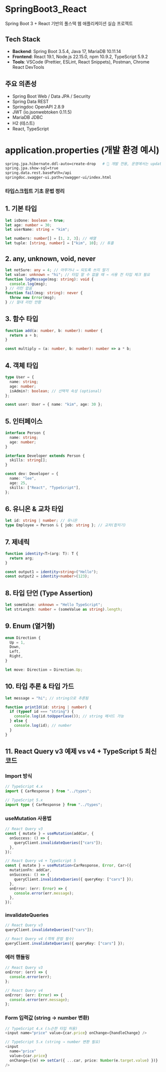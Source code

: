 # SpringBoot3_React

Spring Boot 3 + React 기반의 풀스택 웹 애플리케이션 실습 프로젝트

## Tech Stack

- **Backend**: Spring Boot 3.5.4, Java 17, MariaDB 10.11.14
- **Frontend**: React 19.1, Node.js 22.15.0, npm 10.9.2, TypeScript 5.9.2
- **Tools**: VSCode (Prettier, ESLint, React Snippets), Postman, Chrome React DevTools

## 주요 의존성

- Spring Boot Web / Data JPA / Security
- Spring Data REST
- Springdoc OpenAPI 2.8.9
- JWT (io.jsonwebtoken 0.11.5)
- MariaDB JDBC
- H2 (테스트)
- React, TypeScript

# application.properties (개발 환경 예시)

```bash
spring.jpa.hibernate.ddl-auto=create-drop   # 🚨 개발 전용, 운영에서는 update/validate 권장
spring.jpa.show-sql=true
spring.data.rest.basePath=/api
springdoc.swagger-ui.path=/swagger-ui/index.html
```

### 타입스크립트 기초 문법 정리

## 1. 기본 타입

```ts
let isDone: boolean = true;
let age: number = 30;
let userName: string = "kim";

let numbers: number[] = [1, 2, 3]; // 배열
let tuple: [string, number] = ["kim", 10]; // 튜플
```

## 2. any, unknown, void, never

```ts
let notSure: any = 4; // 아무거나 → 되도록 쓰지 말기
let value: unknown = "hi"; // 타입 알 수 없을 때 → 사용 전 타입 체크 필요
function logMessage(msg: string): void {
  console.log(msg);
} // 리턴 없음
function fail(msg: string): never {
  throw new Error(msg);
} // 절대 리턴 안함
```

## 3. 함수 타입

```ts
function add(a: number, b: number): number {
  return a + b;
}

const multiply = (a: number, b: number): number => a * b;
```

## 4. 객체 타입

```ts
type User = {
  name: string;
  age: number;
  isAdmin?: boolean; // 선택적 속성 (optional)
};

const user: User = { name: "kim", age: 30 };
```

## 5. 인터페이스

```ts
interface Person {
  name: string;
  age: number;
}

interface Developer extends Person {
  skills: string[];
}

const dev: Developer = {
  name: "lee",
  age: 25,
  skills: ["React", "TypeScript"],
};
```

## 6. 유니온 & 교차 타입

```ts
let id: string | number; // 유니온
type Employee = Person & { job: string }; // 교차(합치기)
```

## 7. 제네릭

```ts
function identity<T>(arg: T): T {
  return arg;
}

const output1 = identity<string>("Hello");
const output2 = identity<number>(123);
```

## 8. 타입 단언 (Type Assertion)

```ts
let someValue: unknown = "Hello TypeScript";
let strLength: number = (someValue as string).length;
```

## 9. Enum (열거형)

```ts
enum Direction {
  Up = 1,
  Down,
  Left,
  Right,
}

let move: Direction = Direction.Up;
```

## 10. 타입 추론 & 타입 가드

```ts
let message = "hi"; // string으로 추론됨

function printId(id: string | number) {
  if (typeof id === "string") {
    console.log(id.toUpperCase()); // string 메서드 가능
  } else {
    console.log(id); // number
  }
}
```

## 11. React Query v3 예제 vs v4 + TypeScript 5 최신 코드

### Import 방식

```ts
// TypeScript 4.x
import { CarResponse } from "../types";

// TypeScript 5.x
import type { CarResponse } from "../types";
```

### useMutation 사용법

```ts
// React Query v3
const { mutate } = useMutation(addCar, {
  onSuccess: () => {
    queryClient.invalidateQueries(["cars"]);
  },
});

// React Query v4 + TypeScript 5
const { mutate } = useMutation<CarResponse, Error, Car>({
  mutationFn: addCar,
  onSuccess: () => {
    queryClient.invalidateQueries({ queryKey: ["cars"] });
  },
  onError: (err: Error) => {
    console.error(err.message);
  },
});
```

### invalidateQueries

```ts
// React Query v3
queryClient.invalidateQueries(["cars"]);

// React Query v4 (객체 문법 필수)
queryClient.invalidateQueries({ queryKey: ["cars"] });
```

### 에러 핸들링

```ts
// React Query v3
onError: (err) => {
  console.error(err);
};

// React Query v4
onError: (err: Error) => {
  console.error(err.message);
};
```

### Form 입력값 (string → number 변환)

```ts
// TypeScript 4.x (느슨한 타입 허용)
<input name="price" value={car.price} onChange={handleChange} />

// TypeScript 5.x (string → number 변환 필요)
<input
  name="price"
  value={car.price}
  onChange={(e) => setCar({ ...car, price: Number(e.target.value) })}
/>
```
